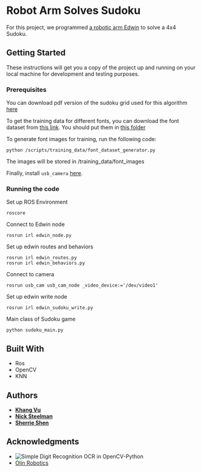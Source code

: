 # Robot Arm Solves Sudoku

For this project, we programmed [a robotic arm Edwin](https://github.com/olinrobotics/irl) to solve a 4x4 Sudoku.

## Getting Started

These instructions will get you a copy of the project up and running on your local machine for development and testing purposes.

### Prerequisites
You can download pdf version of the sudoku grid used for this algorithm [here](https://drive.google.com/drive/folders/1KD8HssK76iSOaB6Fd9mHtr5TbYzTBgDm?usp=sharing)


To get the training data for different fonts, you can download the font dataset from [this link](https://drive.google.com/drive/folders/1nlYUBKpYsFesmsZJGm-G84Y8ue_JjK9_?usp=sharing). You should put them in [this folder](https://github.com/xieruishen/Sudoku_CV/tree/master/scripts/font_only/training_data/fonts)

To generate font images for training, run the following code:
```
python /scripts/training_data/font_dataset_generator.py
```
The images will be stored in /training_data/font_images

Finally, install `usb_camera` [here](https://github.com/olinrobotics/usb_cam).

### Running the code

Set up ROS Environment


```
roscore
```
Connect to Edwin node

```
rosrun irl edwin_node.py
```

Set up edwin routes and behaviors
```
rosrun irl edwin_routes.py
rosrun irl edwin_behaviors.py
```

Connect to camera
```
rosrun usb_cam usb_cam_node _video_device:='/dev/video1'
```

Set up edwin write node
```
rosrun irl edwin_sudoku_write.py
```

Main class of Sudoku game
```
python sudoku_main.py
```

## Built With
* Ros
* OpenCV
* KNN


## Authors

* [**Khang Vu**](https://github.com/minhkhang1795)
* [**Nick Steelman**](https://github.com/CleanestMink126)
* [**Sherrie Shen**](https://github.com/xieruishen)

## Acknowledgments

* ![Simple Digit Recognition OCR in OpenCV-Python](https://stackoverflow.com/questions/9413216/simple-digit-recognition-ocr-in-opencv-python)
* [Olin Robotics](https://olinrobotics.github.io)
